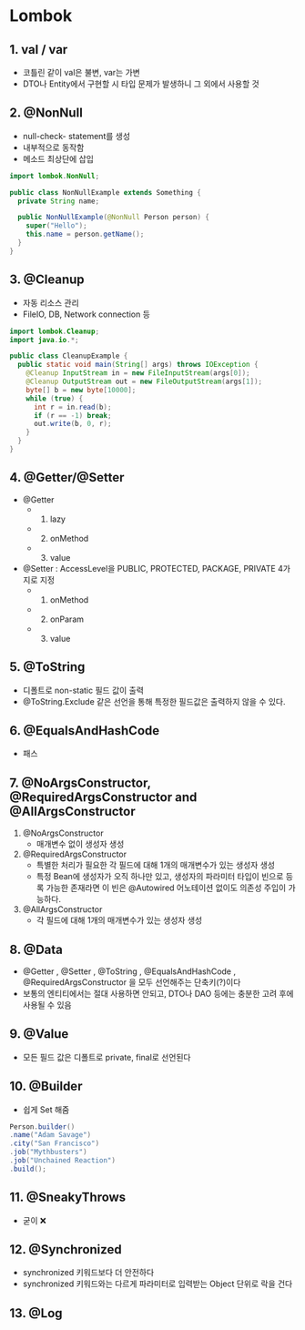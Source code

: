 # Lombok

## 1. val / var

- 코틀린 같이 val은 불변, var는 가변
- DTO나 Entity에서 구현할 시 타입 문제가 발생하니 그 외에서 사용할 것

## 2. @NonNull

- null-check- statement를 생성
- 내부적으로 동작함
- 메소드 최상단에 삽입

```java
import lombok.NonNull;

public class NonNullExample extends Something {
  private String name;

  public NonNullExample(@NonNull Person person) {
    super("Hello");
    this.name = person.getName();
  }
}
```

## 3. @Cleanup

- 자동 리소스 관리
- FileIO, DB, Network connection 등

```java
import lombok.Cleanup;
import java.io.*;

public class CleanupExample {
  public static void main(String[] args) throws IOException {
    @Cleanup InputStream in = new FileInputStream(args[0]);
    @Cleanup OutputStream out = new FileOutputStream(args[1]);
    byte[] b = new byte[10000];
    while (true) {
      int r = in.read(b);
      if (r == -1) break;
      out.write(b, 0, r);
    }
  }
}
```

## 4. @Getter/@Setter

- @Getter
  - 1. lazy
  - 2. onMethod
  - 3. value
- @Setter : AccessLevel을 PUBLIC, PROTECTED, PACKAGE, PRIVATE 4가지로 지정
  - 1. onMethod
  - 2. onParam
  - 3. value

## 5. @ToString

- 디폴트로 non-static 필드 값이 출력
- @ToString.Exclude 같은 선언을 통해 특정한 필드값은 출력하지 않을 수 있다.

## 6. @EqualsAndHashCode

- 패스

## 7. @NoArgsConstructor, @RequiredArgsConstructor and @AllArgsConstructor

1. @NoArgsConstructor
   - 매개변수 없이 생성자 생성
2. @RequiredArgsConstructor
   - 특별한 처리가 필요한 각 필드에 대해 1개의 매개변수가 있는 생성자 생성
   - 특정 Bean에 생성자가 오직 하나만 있고, 생성자의 파라미터 타입이 빈으로 등록 가능한 존재라면 이 빈은 @Autowired 어노테이션 없이도 의존성 주입이 가능하다.
3. @AllArgsConstructor
   - 각 필드에 대해 1개의 매개변수가 있는 생성자 생성

## 8. @Data

- @Getter , @Setter , @ToString , @EqualsAndHashCode , @RequiredArgsConstructor 을 모두 선언해주는 단축키(?)이다
- 보통의 엔티티에서는 절대 사용하면 안되고, DTO나 DAO 등에는 충분한 고려 후에 사용될 수 있음

## 9. @Value

- 모든 필드 값은 디폴트로 private, final로 선언된다

## 10. @Builder

- 쉽게 Set 해줌

```java
Person.builder()
.name("Adam Savage")
.city("San Francisco")
.job("Mythbusters")
.job("Unchained Reaction")
.build();
```

## 11. @SneakyThrows

- 굳이 ❌

## 12. @Synchronized

- synchronized 키워드보다 더 안전하다
- synchronized 키워드와는 다르게 파라미터로 입력받는 Object 단위로 락을 건다

## 13. @Log
